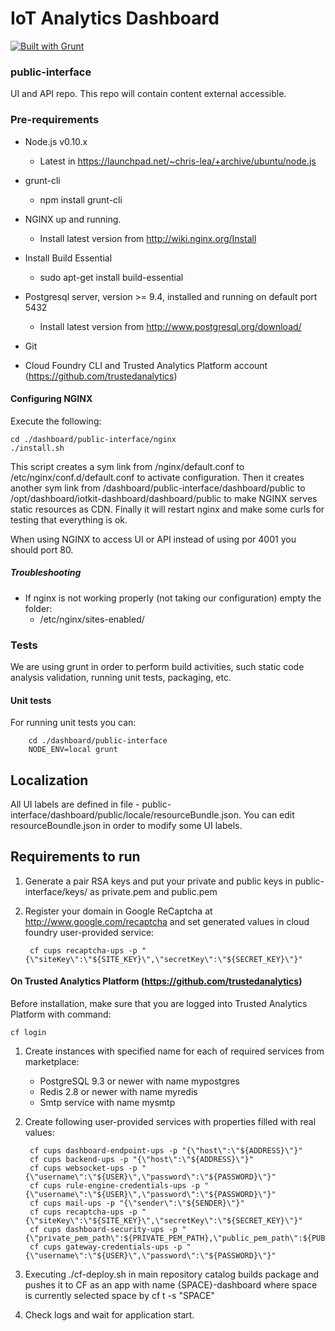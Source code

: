 # IoT Analytics Dashboard

[![Built with Grunt](https://cdn.gruntjs.com/builtwith.png)](http://gruntjs.com/)

### public-interface

UI and API repo. This repo will contain content external accessible.

### Pre-requirements
- Node.js v0.10.x
    - Latest in https://launchpad.net/~chris-lea/+archive/ubuntu/node.js
    
- grunt-cli
    - npm install grunt-cli

- NGINX up and running.
    - Install latest version from http://wiki.nginx.org/Install

- Install Build Essential
    - sudo apt-get install build-essential
    
- Postgresql server, version >= 9.4, installed and running on default port 5432
    - Install latest version from http://www.postgresql.org/download/

- Git

- Cloud Foundry CLI and Trusted Analytics Platform account (https://github.com/trustedanalytics)

#### Configuring NGINX

Execute the following:
```
cd ./dashboard/public-interface/nginx
./install.sh
```

This script creates a sym link from /nginx/default.conf to /etc/nginx/conf.d/default.conf to activate configuration. Then it creates another sym link from /dashboard/public-interface/dashboard/public to /opt/dashboard/iotkit-dashboard/dashboard/public to make NGINX serves static resources as CDN. Finally it will restart nginx and make some curls for testing that everything is ok.

When using NGINX to access UI or API instead of using por 4001 you should port 80.

##### Troubleshooting
- If nginx is not working properly (not taking our configuration) empty the folder:
    - /etc/nginx/sites-enabled/


### Tests

We are using grunt in order to perform build activities, such static code analysis validation, running unit tests, packaging, etc.

#### Unit tests

For running unit tests you can:

        cd ./dashboard/public-interface
        NODE_ENV=local grunt

## Localization

All UI labels are defined in file - public-interface/dashboard/public/locale/resourceBundle.json. You can edit resourceBoundle.json in order to modify some UI labels.

## Requirements to run

1. Generate a pair RSA keys and put your private and public keys in public-interface/keys/ as private.pem and public.pem
1. Register your domain in Google ReCaptcha at http://www.google.com/recaptcha and set generated values in cloud foundry user-provided service:

        cf cups recaptcha-ups -p "{\"siteKey\":\"${SITE_KEY}\",\"secretKey\":\"${SECRET_KEY}\"}"
        


#### On Trusted Analytics Platform (https://github.com/trustedanalytics)
Before installation, make sure that you are logged into Trusted Analytics Platform with command:
```
cf login
```

1. Create instances with specified name for each of required services from marketplace:
    * PostgreSQL 9.3 or newer with name mypostgres
    * Redis 2.8 or newer with name myredis
    * Smtp service with name mysmtp
    
1. Create following user-provided services with properties filled with real values:

        cf cups dashboard-endpoint-ups -p "{\"host\":\"${ADDRESS}\"}"
        cf cups backend-ups -p "{\"host\":\"${ADDRESS}\"}"
        cf cups websocket-ups -p "{\"username\":\"${USER}\",\"password\":\"${PASSWORD}\"}"
        cf cups rule-engine-credentials-ups -p "{\"username\":\"${USER}\",\"password\":\"${PASSWORD}\"}"
        cf cups mail-ups -p "{\"sender\":\"${SENDER}\"}"
        cf cups recaptcha-ups -p "{\"siteKey\":\"${SITE_KEY}\",\"secretKey\":\"${SECRET_KEY}\"}"
        cf cups dashboard-security-ups -p "{\"private_pem_path\":${PRIVATE_PEM_PATH},\"public_pem_path\":${PUBLIC_PEM_PATH},\"captcha_test_code\":${CAPTCHA_TEST_CODE},\"interaction_token_permision_key\":${INTERACTION_TOKEN_PERMISSION_KEY}}"
        cf cups gateway-credentials-ups -p "{\"username\":\"${USER}\",\"password\":\"${PASSWORD}\"}"

1. Executing ./cf-deploy.sh in main repository catalog builds package and pushes it to CF as an app with name {SPACE}-dashboard where space is currently selected space by cf t -s "SPACE"  
1. Check logs and wait for application start.
